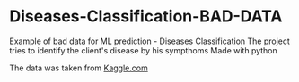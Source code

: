 # Diseases-Classification-BAD-DATA
Example of bad data for ML prediction - Diseases Classification
The project tries to identify the client's disease by his sympthoms
Made with python

The data was taken from [Kaggle.com](https://www.kaggle.com/datasets/kaushil268/disease-prediction-using-machine-learning)

